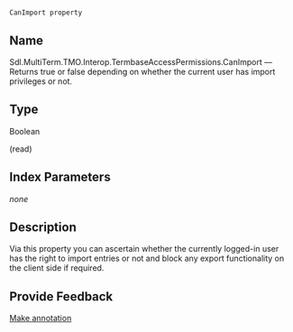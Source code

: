

# 
    CanImport property



## Name

Sdl.MultiTerm.TMO.Interop.TermbaseAccessPermissions.CanImport —          Returns true or false depending on whether the current user has import privileges or not.



## Type

Boolean

(read)



## Index Parameters
*none*


## Description



Via this property you can ascertain whether the currently logged-in user has the right to import entries or not and block any export functionality on the client side if required.



## Provide Feedback

[Make annotation](mailto:sdk-feedback@sdl.com&amp;subject=Reference%20for%20Sdl.MultiTerm.TMO.Interop.TermbaseAccessPermissions.CanImport)

